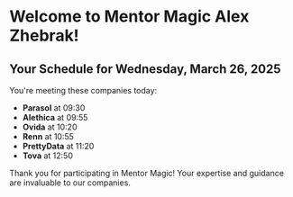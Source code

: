 # Welcome to Mentor Magic Alex Zhebrak!

## Your Schedule for Wednesday, March 26, 2025

You're meeting these companies today:

- **Parasol** at 09:30
- **Alethica** at 09:55
- **Ovida** at 10:20
- **Renn** at 10:55
- **PrettyData** at 11:20
- **Tova** at 12:50


Thank you for participating in Mentor Magic! Your expertise and guidance are invaluable to our companies.
